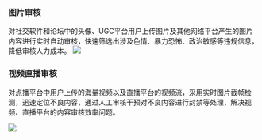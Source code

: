 ### 图片审核

对社交软件和论坛中的头像、UGC平台用户上传图片及其他网络平台产生的图片内容进行实时自动审核，快速筛选出涉及色情、暴力恐怖、政治敏感等违规信息，降低审核人力成本。
![](https://main.qcloudimg.com/raw/5f0aac142b7d766511c277ef64287ab0.png)

### 视频直播审核

对点播平台中用户上传的海量视频以及直播平台的视频流，采用实时图片截帧检测，迅速定位不良内容，通过人工审核干预对不良内容进行封禁等处理，解决视频、直播平台的内容审核效率问题。

![](https://main.qcloudimg.com/raw/3ca2b471ca73a25d3ff2fd0024bcae97.png)